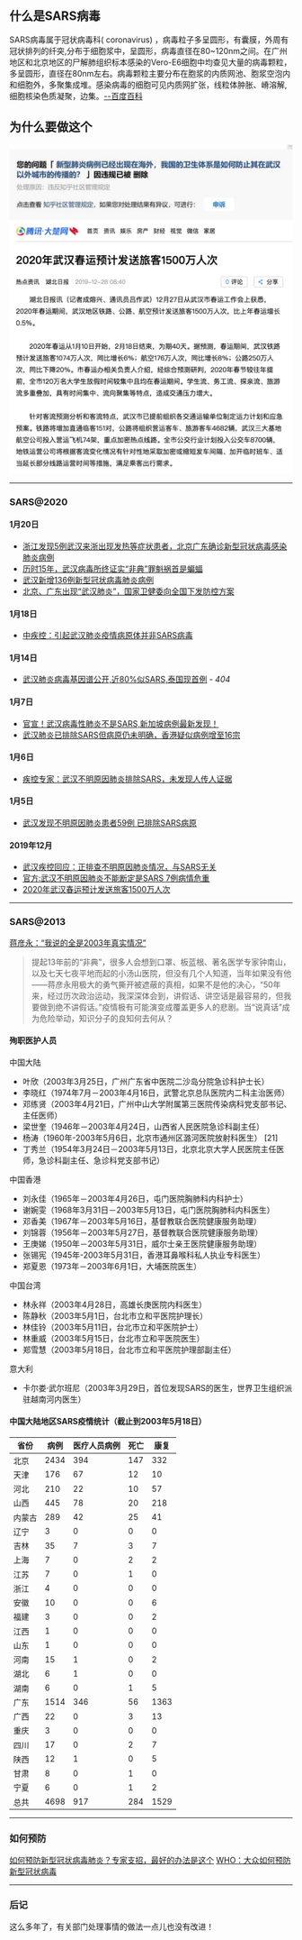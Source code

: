 ## 什么是SARS病毒

SARS病毒属于冠状病毒科( coronavirus) ，病毒粒子多呈圆形，有囊膜，外周有冠状排列的纤突,分布于细胞浆中，呈圆形，病毒直径在80~120nm之间。在广州地区和北京地区的尸解肺组织标本感染的Vero-E6细胞中均查见大量的病毒颗粒，多呈圆形，直径在80nm左右。病毒颗粒主要分布在胞浆的内质网池、胞浆空泡内和细胞外，多聚集成堆。感染病毒的细胞可见内质网扩张，线粒体肿胀、嵴溶解,细胞核染色质凝聚，边集。[--百度百科](https://baike.baidu.com/item/SARS%E7%97%85%E6%AF%92)

## 为什么要做这个

![404](https://raw.githubusercontent.com/sarspub/sarspub.github.io/master/images/zhihu.jpg)
![2020年武汉春运预计发送旅客1500万人次](https://raw.githubusercontent.com/sarspub/sarspub.github.io/master/images/2020chunyun.jpg)

---

### SARS@2020

#### 1月20日

- [浙江发现5例武汉来浙出现发热等症状患者，北京广东确诊新型冠状病毒感染肺炎病例](https://mp.weixin.qq.com/s/5xdBGRNeecmxf3iQFLz4PA)
- [历时15年，武汉病毒所终证实“非典”罪魁祸首是蝙蝠](https://tech.sina.com.cn/d/f/2020-01-20/doc-iihnzhha3638660.shtml)
- [武汉新增136例新型冠状病毒肺炎病例](https://finance.sina.com.cn/china/gncj/2020-01-20/doc-iihnzhha3621563.shtml)
- [北京、广东出现“武汉肺炎”，国家卫健委向全国下发防控方案](https://mp.weixin.qq.com/s/cPxUD7dpSs4Jh-XXQ1zRrA)

#### 1月18日

- [中疾控：引起武汉肺炎疫情病原体并非SARS病毒](http://news.sina.com.cn/c/2020-01-18/doc-iihnzahk4938667.shtml)

#### 1月14日

- [武汉肺炎病毒基因谱公开,近80%似SARS,泰国现首例](https://new.qq.com/rain/a/20200114a0jld800) - *404*

#### 1月7日

- [官宣！武汉病毒性肺炎不是SARS,新加坡病例最新发现！](http://3g.163.com/all/article/F29G0L4E05371E5Q.html)
- [武汉肺炎已排除SARS但病原仍未明确，香港疑似病例增至16宗](http://www.djkpai.com/news/168654.jhtml)

#### 1月6日

- [疾控专家：武汉不明原因肺炎排除SARS，未发现人传人证据](https://www.thepaper.cn/newsDetail_forward_5442894)

#### 1月5日

- [武汉发现不明原因肺炎患者59例 已排除SARS病原](http://news.sina.com.cn/c/2020-01-05/doc-iihnzahk2155769.shtml)

#### 2019年12月

- [武汉疾控回应：正排查不明原因肺炎情况，与SARS无关]()
- [官方:武汉不明原因肺炎不能断定是SARS 7例病情危重](https://news.163.com/19/1231/12/F1NMDES70001899O.html)
- [2020年武汉春运预计发送旅客1500万人次](https://hb.qq.com/a/20191228/005844.htm)

---

### SARS@2013

[蒋彦永：“我说的全是2003年真实情况”](https://mp.weixin.qq.com/s/mHW03UFQA7MYKKY1l7gCQQ)

> 提起13年前的“非典”，很多人会想到口罩、板蓝根、著名医学专家钟南山，以及七天七夜平地而起的小汤山医院，但没有几个人知道，当年如果没有他——蒋彦永用极大的勇气撕开被遮蔽的真相，如果不是他的决心，“50年来，经过历次政治运动，我深深体会到，讲假话、讲空话是最容易的，但我要做到绝不讲假话。”疫情极有可能演变成覆盖更多人的悲剧。当“说真话”成为危险举动，知识分子的良知何去何从？

#### 殉职医护人员

中国大陆

- 叶欣（2003年3月25日，广州广东省中医院二沙岛分院急诊科护士长）
- 李晓红（1974年7月－2003年4月16日，武警北京总队医院内二科主治医师）
- 邓练贤（2003年4月21日，广州中山大学附属第三医院传染病科党支部书记、主任医师）
- 梁世奎（1946年－2003年4月24日，山西省人民医院急诊科副主任）
- 杨涛（1960年-2003年5月6日，北京市通州区潞河医院放射科医生） [21]
- 丁秀兰（1954年3月24日－2003年5月13日，北京北京大学人民医院主任医师，急诊科副主任、急诊科党支部书记）

中国香港

- 刘永佳（1965年－2003年4月26日，屯门医院胸肺科内科护士）
- 谢婉雯（1968年3月31日－2003年5月13日，屯门医院胸肺科内科医生）
- 邓香美（1967年－2003年5月16日，基督教联合医院健康服务助理）
- 刘锦蓉（1956年－2003年5月27日，基督教联合医院健康服务助理）
- 王庚娣（1950年－2003年5月31日，威尔士亲王医院健康服务助理）
- 张锡宪（1945年-2003年5月31日，香港耳鼻喉科私人执业专科医生）
- 郑夏恩（1973年－2003年6月1日，大埔医院医生）

中国台湾

- 林永祥（2003年4月28日，高雄长庚医院内科医生）
- 陈静秋（2003年5月1日，台北市立和平医院护理长）
- 林佳铃（2003年5月11日，台北市立和平医院护士）
- 林重威（2003年5月15日，台北市立和平医院医生）
- 郑雪慧（2003年5月18日，台北市立和平医院护理部副主任）

意大利

- 卡尔娄·武尔班尼（2003年3月29日，首位发现SARS的医生，世界卫生组织派驻越南河内医生）

#### 中国大陆地区SARS疫情统计（截止到2003年5月18日）

省份 | 病例 | 医疗人员病例 | 死亡 | 康复
---|---|---|---|---
北京 | 2434 | 394 | 147 | 332
天津 | 176 | 67 | 12 | 10
河北 | 210 | 22 | 10 | 57
山西 | 445 | 78 | 20 | 218
内蒙古 | 289 | 42 | 25 | 41
辽宁 | 3 | 0 | 0 | 0
吉林 | 35 | 7 | 3 | 7
上海 | 7 | 0 | 2 | 2
江苏 | 7 | 0 | 1 | 0
浙江 | 4 | 0 | 0 | 0
安徽 | 10 | 0 | 0 | 6
福建 | 3 | 0 | 0 | 2
江西 | 1 | 0 | 0 | 0
山东 | 1 | 0 | 0 | 0
河南 | 15 | 1 | 0 | 2
湖北 | 6 | 1 | 0 | 0
湖南 | 6 | 0 | 1 | 5
广东 | 1514 | 346 | 56 | 1363
广西 | 22 | 0 | 3 | 13
重庆 | 3 | 0 | 0 | 0
四川 | 17 | 0 | 2 | 7
陕西 | 12 | 1 | 0 | 5
甘肃 | 8 | 0 | 1 | 0
宁夏 | 6 | 0 | 1 | 2
总共 | 4698 | 917 | 284 | 1529

---

### 如何预防

[如何预防新型冠状病毒肺炎？专家支招，最好的办法是这个](https://www.takefoto.cn/viewnews-2024222.html)
[WHO：大众如何预防新型冠状病毒](https://mp.weixin.qq.com/s/aFqWxTWzTOnTtgfr1NTZig)

---

### 后记

这么多年了，有关部门处理事情的做法一点儿也没有改进！
